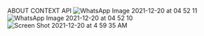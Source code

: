 ABOUT CONTEXT API
![WhatsApp Image 2021-12-20 at 04 52 11](https://user-images.githubusercontent.com/82901646/146694820-328d7861-9ed5-4e86-b271-79efea92afcd.jpeg)
![WhatsApp Image 2021-12-20 at 04 52 10](https://user-images.githubusercontent.com/82901646/146694828-8ece0fa0-674f-4e65-86ee-2fb7fe6322f1.jpeg)
![Screen Shot 2021-12-20 at 4 59 35 AM](https://user-images.githubusercontent.com/82901646/146694853-79462dea-121e-4541-89e9-5fda57ece9e9.png)



